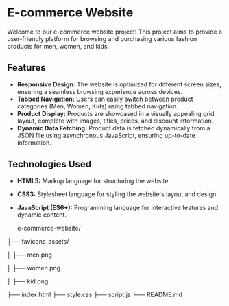 # E-commerce Website

Welcome to our e-commerce website project! This project aims to provide a user-friendly platform for browsing and purchasing various fashion products for men, women, and kids.

## Features

- **Responsive Design:** The website is optimized for different screen sizes, ensuring a seamless browsing experience across devices.
- **Tabbed Navigation:** Users can easily switch between product categories (Men, Women, Kids) using tabbed navigation.
- **Product Display:** Products are showcased in a visually appealing grid layout, complete with images, titles, prices, and discount information.
- **Dynamic Data Fetching:** Product data is fetched dynamically from a JSON file using asynchronous JavaScript, ensuring up-to-date information.

## Technologies Used

- **HTML5:** Markup language for structuring the website.
- **CSS3:** Stylesheet language for styling the website's layout and design.
- **JavaScript (ES6+):** Programming language for interactive features and dynamic content.

  e-commerce-website/

  
├── favicons_assets/


│   ├── men.png


│   ├── women.png


│   ├── kid.png


├── index.html
├── style.css
├── script.js
└── README.md

  

